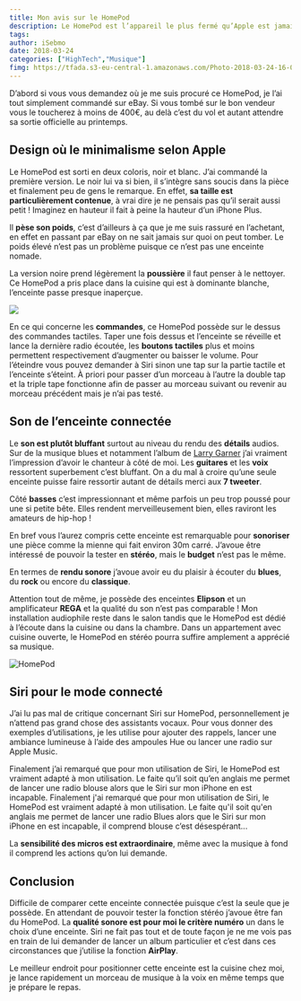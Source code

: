 ```yaml
---
title: Mon avis sur le HomePod
description: Le HomePod est l’appareil le plus fermé qu’Apple est jamais inventé mais si vous êtes équipé full Apple, c’est l’enceinte connectée ultime. 
tags: 
author: iSebmo
date: 2018-03-24
categories: ["HighTech","Musique"]
fimg: https://tfada.s3-eu-central-1.amazonaws.com/Photo-2018-03-24-16-00.jpg
---
```


D’abord si vous vous demandez où je me suis procuré ce HomePod, je l’ai tout simplement commandé sur eBay. Si vous tombé sur le bon vendeur vous le toucherez à moins de 400€, au delà c’est du vol et autant attendre sa sortie officielle au printemps.

## Design où le minimalisme selon Apple 
Le HomePod est sorti en deux coloris, noir et blanc. J’ai commandé la première version. Le noir lui va si bien, il s’intègre sans soucis dans la pièce et finalement peu de gens le remarque. En effet, **sa taille est particulièrement contenue**, à vrai dire je ne pensais pas qu’il serait aussi petit ! Imaginez en hauteur il fait à peine la hauteur d’un iPhone Plus. 

Il **pèse son poids**, c’est d’ailleurs à ça que je me suis rassuré en l’achetant, en effet en passant par eBay on ne sait jamais sur quoi on peut tomber. Le poids élevé n’est pas un problème puisque ce n’est pas une enceinte nomade. 

La version noire prend légèrement la **poussière** il faut penser à le nettoyer. Ce HomePod a pris place dans la cuisine qui est à dominante blanche, l’enceinte passe presque inaperçue. 

![](https://tfada.s3-eu-central-1.amazonaws.com/Photo-2018-03-24-16-01.jpg)

En ce qui concerne les **commandes**, ce HomePod possède sur le dessus des commandes tactiles. Taper une fois dessus et l’enceinte se réveille et lance la dernière radio écoutée, les **boutons tactiles** plus et moins permettent respectivement d’augmenter ou baisser le volume. Pour l’éteindre vous pouvez demander à Siri sinon une tap sur la partie tactile et l’enceinte s’éteint. À priori pour passer d’un morceau à l’autre la double tap et la triple tape fonctionne afin de passer au morceau suivant ou revenir au morceau précédent mais je n’ai pas testé.

## Son de l’enceinte connectée
Le **son est plutôt bluffant** surtout au niveau du rendu des **détails** audios. Sur de la musique blues et notamment l’album de [Larry Garner](https://amzn.to/2pDZKKE) j’ai vraiment l’impression d’avoir le chanteur à côté de moi. Les **guitares** et les **voix** ressortent superbement c’est bluffant. On a du mal à croire qu’une seule enceinte puisse faire ressortir autant de détails merci aux **7 tweeter**. 

Côté **basses** c’est impressionnant et même parfois un peu trop poussé pour une si petite bête. Elles rendent merveilleusement bien, elles raviront les amateurs de hip-hop !

En bref vous l’aurez compris cette enceinte est remarquable pour **sonoriser** une pièce comme la mienne qui fait environ 30m carré. J’avoue être intéressé de pouvoir la tester en **stéréo**, mais le **budget** n’est pas le même. 

En termes de **rendu sonore** j’avoue avoir eu du plaisir à écouter du **blues**, du **rock** ou encore du **classique**. 

Attention tout de même, je possède des enceintes **Elipson** et un amplificateur **REGA** et la qualité du son n’est pas comparable ! Mon installation audiophile reste dans le salon tandis que le HomePod est dédié à l’écoute dans la cuisine ou dans la chambre.
Dans un appartement avec cuisine ouverte, le HomePod en stéréo pourra suffire amplement a apprécié sa musique.

![](https://tfada.s3-eu-central-1.amazonaws.com/Photo-2018-03-24-16-02.jpg "HomePod ")

## Siri pour le mode connecté
J’ai lu pas mal de critique concernant Siri sur HomePod, personnellement je n’attend pas grand chose des assistants vocaux. Pour vous donner des exemples d’utilisations, je les utilise pour ajouter des rappels, lancer une ambiance lumineuse à l’aide des ampoules Hue ou lancer une radio sur Apple Music. 

Finalement j’ai remarqué que pour mon utilisation de Siri, le HomePod est vraiment adapté à mon utilisation. Le faite qu’il soit qu’en anglais me permet de lancer une radio blouse alors que le Siri sur mon iPhone en est incapable.
Finalement j'ai remarqué que pour mon utilisation de Siri, le HomePod est vraiment adapté à mon utilisation. Le faite qu'il soit qu'en anglais me permet de lancer une radio Blues alors que le Siri sur mon iPhone en est incapable, il comprend blouse c’est désespérant...

La **sensibilité des micros est extraordinaire**, même avec la musique à fond il comprend les actions qu’on lui demande.

## Conclusion
Difficile de comparer cette enceinte connectée puisque c’est la seule que je possède. En attendant de pouvoir tester la fonction stéréo j’avoue être fan du HomePod. La **qualité sonore est pour moi le critère numéro** un dans le choix d’une enceinte. Siri ne fait pas tout et de toute façon je ne me vois pas en train de lui demander de lancer un album particulier et c’est dans ces circonstances que j’utilise la fonction **AirPlay**. 

Le meilleur endroit pour positionner cette enceinte est la cuisine chez moi, je lance rapidement un morceau de musique à la voix en même temps que je prépare le repas. 